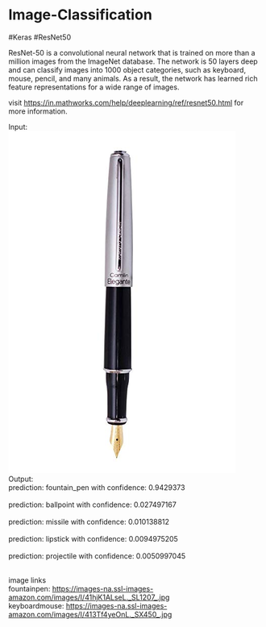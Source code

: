 # Image-Classification
#Keras #ResNet50

ResNet-50 is a convolutional neural network that is trained on more than a million images from the ImageNet database. The network is 50 layers deep and can classify images into 1000 object categories, such as keyboard, mouse, pencil, and many animals. As a result, the network has learned rich feature representations for a wide range of images.

visit https://in.mathworks.com/help/deeplearning/ref/resnet50.html for more information.

Input: </br>
![image](https://github.com/KrishnaPhalgun5168/Image-Classification/blob/master/fountainpen.jpg) </br>
Output: </br>
prediction: fountain_pen with confidence: 0.9429373 </br>
</br>
prediction: ballpoint with confidence: 0.027497167 </br>
</br>
prediction: missile with confidence: 0.010138812 </br>
</br>
prediction: lipstick with confidence: 0.0094975205 </br>
</br>
prediction: projectile with confidence: 0.0050997045 </br>
</br>

image links </br>
  fountainpen: https://images-na.ssl-images-amazon.com/images/I/41hjK1ALseL._SL1207_.jpg </br>
  keyboardmouse: https://images-na.ssl-images-amazon.com/images/I/413Tf4yeOnL._SX450_.jpg
